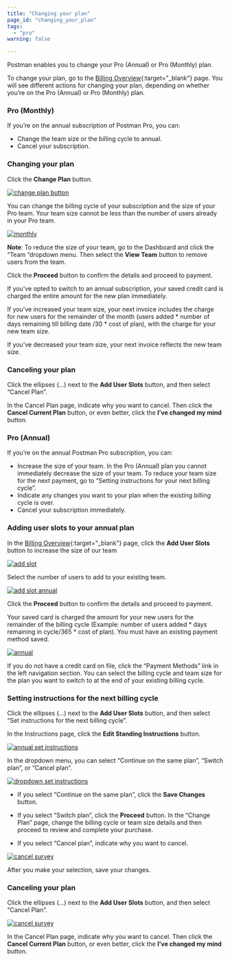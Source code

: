 ```yaml
---
title: "Changing your plan"
page_id: "changing_your_plan"
tags: 
  - "pro"
warning: false

---
```


Postman enables you to change your Pro (Annual) or Pro (Monthly) plan.

To change your plan, go to the [Billing Overview]({{site.pm.gs}}/pay/billing){:target="_blank"} page. You will see different actions for changing your plan, depending on whether you’re on the Pro (Annual) or Pro (Monthly) plan.

### Pro (Monthly)

If you’re on the annual subscription of Postman Pro, you can:

* Change the team size or the billing cycle to annual.
* Cancel your subscription.

### Changing your plan

Click the **Change Plan** button. 

[![change plan button](https://s3.amazonaws.com/postman-static-getpostman-com/postman-docs/currentPlan-monthly.png)](https://s3.amazonaws.com/postman-static-getpostman-com/postman-docs/currentPlan-monthly.png)

You can change the billing cycle of your subscription and the size of your Pro team. Your team size cannot be less than the number of users already in your Pro team.

[![monthly](https://s3.amazonaws.com/postman-static-getpostman-com/postman-docs/changePlan-monthly.png)](https://s3.amazonaws.com/postman-static-getpostman-com/postman-docs/changePlan-monthly.png)

**Note**: To reduce the size of your team, go to the Dashboard and click the “Team “dropdown menu. Then select the **View Team** button to remove users from the team.

Click the **Proceed** button to confirm the details and proceed to payment. 

If you’ve opted to switch to an annual subscription, your saved credit card is charged the entire amount for the new plan immediately. 

If you’ve increased your team size, your next invoice includes the charge for new users for the remainder of the month (users added * number of days remaining till billing date /30 * cost of plan), with the charge for your new team size. 

If you’ve decreased your team size, your next invoice reflects the new team size.

### Canceling your plan

Click the ellipses (...) next to the **Add User Slots** button, and then select “Cancel Plan”.

In the Cancel Plan page, indicate why you want to cancel. Then click the **Cancel Current Plan** button, or even better, click the **I’ve changed my mind** button.

### Pro (Annual)

If you’re on the annual Postman Pro subscription, you can:

* Increase the size of your team. In the Pro (Annual) plan you cannot immediately decrease the size of your team. To reduce your team size for the next payment, go to “Setting instructions for your next billing cycle”. 
* Indicate any changes you want to your plan when the existing billing cycle is over.
* Cancel your subscription immediately.

### Adding user slots to your annual plan

In the [Billing Overview]({{site.pm.gs}}/pay/billing){:target="_blank"} page, click the **Add User Slots** button to increase the size of our team

[![add slot](https://s3.amazonaws.com/postman-static-getpostman-com/postman-docs/currentPlan-annual.png)](https://s3.amazonaws.com/postman-static-getpostman-com/postman-docs/currentPlan-annual.png)

Select the number of users to add to your existing team.

[![add slot annual](https://s3.amazonaws.com/postman-static-getpostman-com/postman-docs/addSlots-annual.png)](https://s3.amazonaws.com/postman-static-getpostman-com/postman-docs/addSlots-annual.png)

Click the **Proceed** button to confirm the details and proceed to payment. 

Your saved card is charged the amount for your new users for the remainder of the billing cycle (Example: number of users added * days remaining in cycle/365 * cost of plan). You must have an existing payment method saved. 

[![annual](https://s3.amazonaws.com/postman-static-getpostman-com/postman-docs/changePlan-annual.png)](https://s3.amazonaws.com/postman-static-getpostman-com/postman-docs/changePlan-annual.png)

If you do not have a credit card on file, click the “Payment Methods” link in the left navigation section. You can select the billing cycle and team size for the plan you want to switch to at the end of your existing billing cycle. 

### Setting instructions for the next billing cycle

Click the ellipses (...) next to the **Add User Slots** button, and then select “Set instructions for the next billing cycle”.

In the Instructions page, click the **Edit Standing Instructions** button.

[![annual set instructions](https://s3.amazonaws.com/postman-static-getpostman-com/postman-docs/WS-setInstructions-annual.png)](https://s3.amazonaws.com/postman-static-getpostman-com/postman-docs/WS-setInstructions-annual.png)

In the dropdown menu, you can select “Continue on the same plan”, “Switch plan”, or “Cancel plan”.

[![dropdown set instructions](https://s3.amazonaws.com/postman-static-getpostman-com/postman-docs/WS-setInstructions-dropdown-annual.png)](https://s3.amazonaws.com/postman-static-getpostman-com/postman-docs/WS-setInstructions-dropdown-annual.png)

* If you select “Continue on the same plan”, click the **Save Changes** button.

* If you select “Switch plan”, click the **Proceed** button. In the “Change Plan” page, change the billing cycle or team size  details and then proceed to review and complete your purchase.

* If you select “Cancel plan”, indicate why you want to cancel. 

[![cancel survey](https://s3.amazonaws.com/postman-static-getpostman-com/postman-docs/cancelPlan-survey-annual.png)](https://s3.amazonaws.com/postman-static-getpostman-com/postman-docs/cancelPlan-survey-annual.png)

After you make your selection, save your changes.

### Canceling your plan

Click the ellipses (...) next to the **Add User Slots** button, and then select “Cancel Plan”.

[![cancel survey](https://s3.amazonaws.com/postman-static-getpostman-com/postman-docs/cancelSetInstruction-annual.png)](https://s3.amazonaws.com/postman-static-getpostman-com/postman-docs/cancelSetInstruction-annual.png)

In the Cancel Plan page, indicate why you want to cancel. Then click the **Cancel Current Plan** button, or even better, click the **I’ve changed my mind** button.













